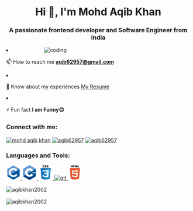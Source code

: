 <h1 align="center">Hi 👋, I'm Mohd Aqib Khan</h1>
<h3 align="center">A passionate frontend developer and Software Engineer from India</h3>
<img align="right" alt="coding" width="400" src="https://camo.githubusercontent.com/890f5c7081bbf01cdfb0812010132bb31a076ca323c4f232a9523fcd2a8bcfcd/68747470733a2f2f6d69726f2e6d656469756d2e636f6d2f6669742f632f3138342f3138342f312a495247486d69477361313673746564517649615a66772e676966"
- 🌱 I’m currently learning **Reactjs,Tailwind**

- 📫 How to reach me **aqib62957@gmail.com**

- 📄 Know about my experiences [My Resume](https://drive.google.com/file/d/1P5xpb2I34tCXQLZD9dXdxFNT7X-f7QNE/view?usp=sharing)

- ⚡ Fun fact **I am Funny😊**

<h3 align="left">Connect with me:</h3>
<p align="left">
<a href="https://linkedin.com/in/mohd aqib khan" target="blank"><img align="center" src="https://raw.githubusercontent.com/rahuldkjain/github-profile-readme-generator/master/src/images/icons/Social/linked-in-alt.svg" alt="mohd aqib khan" height="30" width="40" /></a>
<a href="https://www.leetcode.com/aqib62957" target="blank"><img align="center" src="https://raw.githubusercontent.com/rahuldkjain/github-profile-readme-generator/master/src/images/icons/Social/leet-code.svg" alt="aqib62957" height="30" width="40" /></a>
<a href="https://auth.geeksforgeeks.org/user/aqib62957" target="blank"><img align="center" src="https://raw.githubusercontent.com/rahuldkjain/github-profile-readme-generator/master/src/images/icons/Social/geeks-for-geeks.svg" alt="aqib62957" height="30" width="40" /></a>
</p>

<h3 align="left">Languages and Tools:</h3>
<p align="left"> <a href="https://www.cprogramming.com/" target="_blank" rel="noreferrer"> <img src="https://raw.githubusercontent.com/devicons/devicon/master/icons/c/c-original.svg" alt="c" width="40" height="40"/> </a> <a href="https://www.w3schools.com/cpp/" target="_blank" rel="noreferrer"> <img src="https://raw.githubusercontent.com/devicons/devicon/master/icons/cplusplus/cplusplus-original.svg" alt="cplusplus" width="40" height="40"/> </a> <a href="https://www.w3schools.com/css/" target="_blank" rel="noreferrer"> <img src="https://raw.githubusercontent.com/devicons/devicon/master/icons/css3/css3-original-wordmark.svg" alt="css3" width="40" height="40"/> </a> <a href="https://git-scm.com/" target="_blank" rel="noreferrer"> <img src="https://www.vectorlogo.zone/logos/git-scm/git-scm-icon.svg" alt="git" width="40" height="40"/> </a> <a href="https://www.w3.org/html/" target="_blank" rel="noreferrer"> <img src="https://raw.githubusercontent.com/devicons/devicon/master/icons/html5/html5-original-wordmark.svg" alt="html5" width="40" height="40"/> </a> </p>

<p><img align="center" src="https://github-readme-stats.vercel.app/api/top-langs?username=aqibkhan2002&show_icons=true&locale=en&layout=compact" alt="aqibkhan2002" /></p>

<p><img align="center" src="https://github-readme-streak-stats.herokuapp.com/?user=aqibkhan2002&" alt="aqibkhan2002" /></p>
